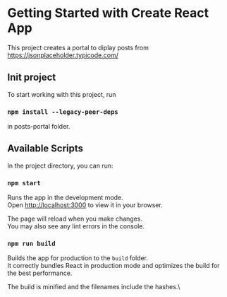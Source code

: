 # Getting Started with Create React App

This project creates a portal to diplay posts from https://jsonplaceholder.typicode.com/

## Init project
To start working with this project, run 
### `npm install --legacy-peer-deps`
in posts-portal folder.

## Available Scripts

In the project directory, you can run:

### `npm start`

Runs the app in the development mode.\
Open [http://localhost:3000](http://localhost:3000) to view it in your browser.

The page will reload when you make changes.\
You may also see any lint errors in the console.

### `npm run build`

Builds the app for production to the `build` folder.\
It correctly bundles React in production mode and optimizes the build for the best performance.

The build is minified and the filenames include the hashes.\
